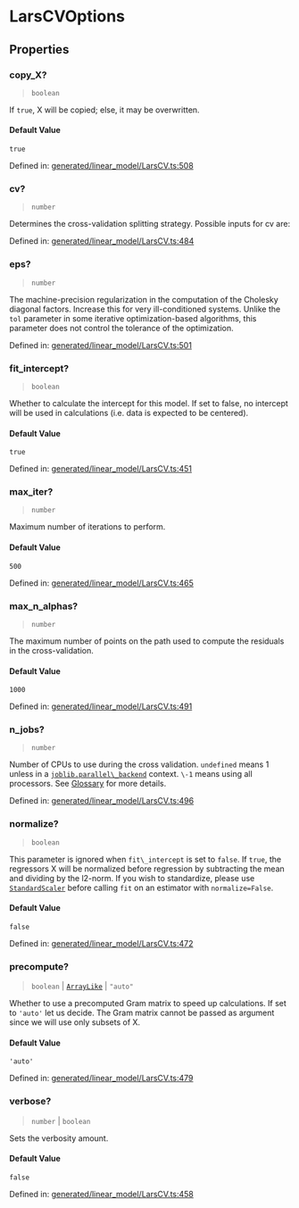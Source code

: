 # LarsCVOptions

## Properties

### copy\_X?

> `boolean`

If `true`, X will be copied; else, it may be overwritten.

#### Default Value

`true`

Defined in:  [generated/linear\_model/LarsCV.ts:508](https://github.com/transitive-bullshit/scikit-learn-ts/blob/122b3c0/packages/sklearn/src/generated/linear_model/LarsCV.ts#L508)

### cv?

> `number`

Determines the cross-validation splitting strategy. Possible inputs for cv are:

Defined in:  [generated/linear\_model/LarsCV.ts:484](https://github.com/transitive-bullshit/scikit-learn-ts/blob/122b3c0/packages/sklearn/src/generated/linear_model/LarsCV.ts#L484)

### eps?

> `number`

The machine-precision regularization in the computation of the Cholesky diagonal factors. Increase this for very ill-conditioned systems. Unlike the `tol` parameter in some iterative optimization-based algorithms, this parameter does not control the tolerance of the optimization.

Defined in:  [generated/linear\_model/LarsCV.ts:501](https://github.com/transitive-bullshit/scikit-learn-ts/blob/122b3c0/packages/sklearn/src/generated/linear_model/LarsCV.ts#L501)

### fit\_intercept?

> `boolean`

Whether to calculate the intercept for this model. If set to false, no intercept will be used in calculations (i.e. data is expected to be centered).

#### Default Value

`true`

Defined in:  [generated/linear\_model/LarsCV.ts:451](https://github.com/transitive-bullshit/scikit-learn-ts/blob/122b3c0/packages/sklearn/src/generated/linear_model/LarsCV.ts#L451)

### max\_iter?

> `number`

Maximum number of iterations to perform.

#### Default Value

`500`

Defined in:  [generated/linear\_model/LarsCV.ts:465](https://github.com/transitive-bullshit/scikit-learn-ts/blob/122b3c0/packages/sklearn/src/generated/linear_model/LarsCV.ts#L465)

### max\_n\_alphas?

> `number`

The maximum number of points on the path used to compute the residuals in the cross-validation.

#### Default Value

`1000`

Defined in:  [generated/linear\_model/LarsCV.ts:491](https://github.com/transitive-bullshit/scikit-learn-ts/blob/122b3c0/packages/sklearn/src/generated/linear_model/LarsCV.ts#L491)

### n\_jobs?

> `number`

Number of CPUs to use during the cross validation. `undefined` means 1 unless in a [`joblib.parallel\_backend`](https://joblib.readthedocs.io/en/latest/parallel.html#joblib.parallel_backend "(in joblib v1.3.0.dev0)") context. `\-1` means using all processors. See [Glossary](../../glossary.html#term-n_jobs) for more details.

Defined in:  [generated/linear\_model/LarsCV.ts:496](https://github.com/transitive-bullshit/scikit-learn-ts/blob/122b3c0/packages/sklearn/src/generated/linear_model/LarsCV.ts#L496)

### normalize?

> `boolean`

This parameter is ignored when `fit\_intercept` is set to `false`. If `true`, the regressors X will be normalized before regression by subtracting the mean and dividing by the l2-norm. If you wish to standardize, please use [`StandardScaler`](sklearn.preprocessing.StandardScaler.html#sklearn.preprocessing.StandardScaler "sklearn.preprocessing.StandardScaler") before calling `fit` on an estimator with `normalize=False`.

#### Default Value

`false`

Defined in:  [generated/linear\_model/LarsCV.ts:472](https://github.com/transitive-bullshit/scikit-learn-ts/blob/122b3c0/packages/sklearn/src/generated/linear_model/LarsCV.ts#L472)

### precompute?

> `boolean` \| [`ArrayLike`](../types/ArrayLike.md) \| `"auto"`

Whether to use a precomputed Gram matrix to speed up calculations. If set to `'auto'` let us decide. The Gram matrix cannot be passed as argument since we will use only subsets of X.

#### Default Value

`'auto'`

Defined in:  [generated/linear\_model/LarsCV.ts:479](https://github.com/transitive-bullshit/scikit-learn-ts/blob/122b3c0/packages/sklearn/src/generated/linear_model/LarsCV.ts#L479)

### verbose?

> `number` \| `boolean`

Sets the verbosity amount.

#### Default Value

`false`

Defined in:  [generated/linear\_model/LarsCV.ts:458](https://github.com/transitive-bullshit/scikit-learn-ts/blob/122b3c0/packages/sklearn/src/generated/linear_model/LarsCV.ts#L458)
